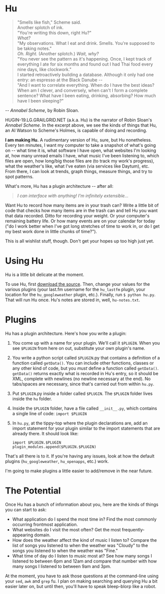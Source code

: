 # Hu #

>"Smells like fish," Scheme said.  
>Another splotch of ink.  
>"You're writing this down, right Hu?"  
>*What?*  
>"My observations. What I eat and drink. Smells. You're supposed to be taking notes."  
>*Oh. Right.* (Another splotch.) *Wait, why?*  
>"You never see the pattern as it's happening. Once, I kept track of everything I ate for six months and found out I had Thai food every nine days, like clockwork."  
>I started retroactively building a database. Although it only had one entry: an espresso at the Black Danube --  
>"And I want to correlate everything. When do I have the best ideas? When am I clever, and conversely, when can't I form a complete sentence? What have I been eating, drinking, absorbing? How much have I been sleeping?"  

-- *Annabel Scheme*, by Robin Sloan.

HUGIN-19.LG.GRAILGRID.NET (a.k.a. Hu) is the narrator of Robin Sloan's *Annabel Scheme*. In the excerpt above, we see the kinds of things that Hu, an AI Watson to Scheme's Holmes, is capable of doing and recording.

**I am making Hu.** A rudimentary version of Hu, sure, but Hu nonetheless. Every ten minutes, I want my computer to take a snapshot of what's going on -- what time it is, what software I have open, what websites I'm looking at, how many unread emails I have, what music I've been listening to, which files are open, how long/big those files are (to track my work's progress), what the weather's like, what I've eaten (via services like Daytum), etc. From there, I can look at trends, graph things, measure things, and try to spot patterns.

What's more, Hu has a plugin architecture -- after all:

> *I can interface with anything! I'm infinitely extensible...*

Want Hu to record how many items are in your trash can? Write a little bit of code that checks how many items are in the trash can and tell Hu you want that data recorded. Ditto for recording your weight. Or your computer's remaining battery life. Or how many events are on your calendar for today ("do I work better when I've got long stretches of time to work in, or do I get my best work done in little chunks of time?").

This is all wishlist stuff, though. Don't get your hopes up too high just yet.

# Using Hu #

Hu is a little bit delicate at the moment.

To use Hu, first [download the source](http://github.com/scottjacksonx/hu/zipball/master). Then, change your values for the various plugins (your last.fm username for the `hu_lastfm` plugin, your location for the `hu_googleweather` plugin, etc.). Finally, run `$ python hu.py`. That will run Hu once. Hu's notes are stored in, well, `hu-notes.txt`.

# Plugins #

Hu has a plugin architecture. Here's how you write a plugin:

1. You come up with a name for your plugin. We'll call it `$PLUGIN`. When you see `$PLUGIN` from here on out, substitute your own plugin's name.
2. You write a python script called `$PLUGIN`.py that contains a definition of a function called `getData()`. You can include other functions, classes or any other kind of code, but you _must_ define a function called `getData()`. `getData()` returns exactly what is recorded in Hu's entry, so it should be XML, complete with newlines (no newline necessary at the end). No tabs/spaces are necessary, since that's carried out from within `hu.py`.
3. Put `$PLUGIN`.py inside a folder called `$PLUGIN`. The `$PLUGIN` folder lives inside the `hu` folder.
4. Inside the `$PLUGIN` folder, have a file called `__init__.py`, which contains a single line of code: `import $PLUGIN`
5. In `hu.py`, at the tippy-top where the plugin declarations are, add an import statement for your plugin similar to the import statements that are already there. It should look like:

	`import $PLUGIN.$PLUGIN`  
	`plugin_modules.append($PLUGIN.$PLUGIN)`

That's all there is to it. If you're having any issues, look at how the default plugins (`hu_googleweather`, `hu_openapps`, etc.) work.

I'm going to make plugins a little easier to add/remove in the near future.

# The Potential #

Once Hu has a bunch of information about you, here are the kinds of things you can start to ask:

- What application do I spend the most time in? Find the most commonly occurring frontmost application.
- What websites do I visit the most often? Get the most frequently-appearing domain.
- How does the weather affect the kind of music I listen to? Compare the list of songs you listened to when the weather was "Cloudy" to the songs you listened to when the weather was "Fine."
- What time of day do I listen to music most at? See how many songs I listened to between 6pm and 12am and compare that number with how many songs I listened to between 9am and 3pm.

At the moment, you have to ask those questions at the command-line using your `sed`, `awk` and `grep` fu. I plan on making searching and querying Hu a bit easier later on, but until then, you'll have to speak bleep-blorp like a robot.


